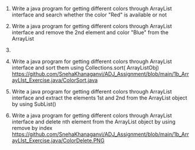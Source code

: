 1. Write a java program for getting different colors through ArrayList interface and search whether the color "Red" is available or not  
2. Write a java program for getting different colors through ArrayList interface and remove the  2nd element and color "Blue" from the ArrayList  
3. 
4. Write a java program for getting different colors through ArrayList interface and sort them  using Collections.sort( ArrayListObj)
   https://github.com/SnehaKhanaganvi/ADJ_Assignment/blob/main/1b_ArrayLIst_Exercise.java/ColorSort.java

5. Write a java program for getting different colors through ArrayList interface and extract the  elements 1st and 2nd from the ArrayList object by using SubList()  
6. Write a java program for getting different colors through ArrayList interface and delete nth  element from the ArrayList object by using remove by index
   https://github.com/SnehaKhanaganvi/ADJ_Assignment/blob/main/1b_ArrayLIst_Exercise.java/ColorDelete.PNG

